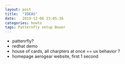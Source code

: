 ```yaml
---
layout: post
title:  "IDEAS"
date:   2019-12-06 23:05:36
categories: howto
tags: Patternfly setup Bower
---
```


- pattenrfly?
- redhat demo
- house of cards, all charpters at once == ux behavior ?
- homepage aerogear website, first 1 second